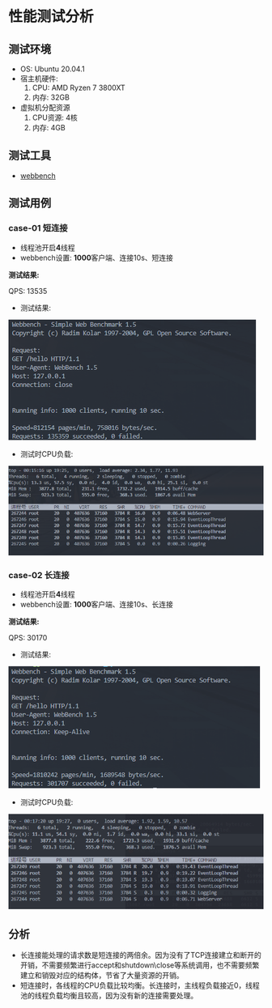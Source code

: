 # 性能测试分析

## 测试环境

- OS: Ubuntu 20.04.1
- 宿主机硬件:
  1. CPU: AMD Ryzen 7 3800XT
  2. 内存: 32GB
- 虚拟机分配资源
  1. CPU资源: 4核
  2. 内存: 4GB

## 测试工具

- [webbench](https://github.com/linyacool/WebBench)

## 测试用例

### case-01 短连接

- 线程池开启**4**线程
- webbench设置: **1000**客户端、连接10s、短连接

**测试结果:**

QPS: 13535

- 测试结果:

![image](https://github.com/Mochengz/Webserver-moc/blob/master/images/short_conn.png)

- 测试时CPU负载:
  
![image](https://github.com/Mochengz/webserver-moc/blob/master/images/short_conn_top.png)




### case-02 长连接

- 线程池开启**4**线程
- webbench设置: **1000**客户端、连接10s、长连接

**测试结果:**

QPS: 30170

- 测试结果:

![image](https://github.com/Mochengz/webserver-moc/blob/master/images/long_conn.png)

- 测试时CPU负载:

![image](https://github.com/Mochengz/webserver-moc/blob/master/images/long_conn_top.png)

## 分析

- 长连接能处理的请求数是短连接的两倍余。因为没有了TCP连接建立和断开的开销，不需要频繁进行accept和shutdown\close等系统调用，也不需要频繁建立和销毁对应的结构体，节省了大量资源的开销。
- 短连接时，各线程的CPU负载比较均衡。长连接时，主线程负载接近0，线程池的线程负载均衡且较高，因为没有新的连接需要处理。
